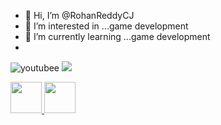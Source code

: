 - 👋 Hi, I’m @RohanReddyCJ
- 👀 I’m interested in ...game development
- 🌱 I’m currently learning ...game development
- 
![youtubee](https://img.shields.io/badge/YouTube-FF0000?style=for-the-badge&logo=youtube&logoColor=white)
[![](https://img.shields.io/badge/Medium-12100E?style=for-the-badge&logo=medium&logoColor=white)](https://medium.com/@zluvsand)

<a href="https://www.artstation.com/rohanreddycj">
    <img height="50" src="https://cdn4.iconfinder.com/data/icons/social-media-rounded-corners/512/Medium_rounded_cr-306.png"/>
</a>


<a href="https://www.artstation.com/rohanreddycj">
    <img height="50" src="https://img.shields.io/badge/ArtStation-13AFF0.svg?style=for-the-badge&logo=ArtStation&logoColor=white"/>
</a>
